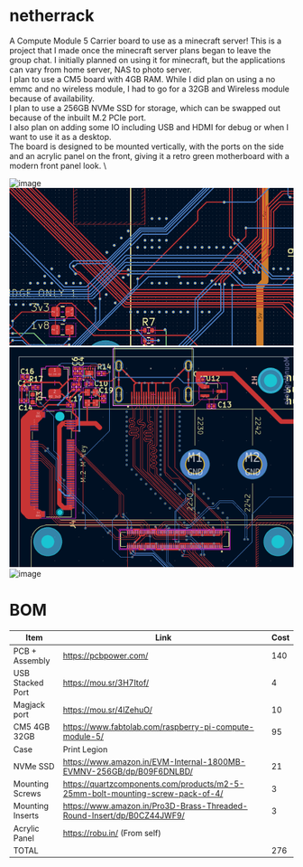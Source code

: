 # netherrack
A Compute Module 5 Carrier board to use as a minecraft server!
This is a project that I made once the minecraft server plans began to leave the group chat. I initially planned on using it for minecraft, but the applications can vary from home server, NAS to photo server. \
I plan to use a CM5 board with 4GB RAM. While I did plan on using a no emmc and no wireless module, I had to go for a 32GB and Wireless module because of availability. \
I plan to use a 256GB NVMe SSD for storage, which can be swapped out because of the inbuilt M.2 PCIe port. \
I also plan on adding some IO including USB and HDMI for debug or when I want to use it as a desktop. \
The board is designed to be mounted vertically, with the ports on the side and an acrylic panel on the front, giving it a retro green motherboard with a modern front panel look. \

<img width="720" height="437" alt="image" src="https://github.com/user-attachments/assets/f4855b87-28c5-48d0-a9fa-3dbcebd1291a" /> \
![traces for ethernet and usb](/assets/pcb_eth_usb_trace.png)
![HDMI, PCIe](/assets/pcb_hdmi_pcie_trace.png)
<img width="720" height="461" alt="image" src="https://github.com/user-attachments/assets/008ca6db-5a43-4972-8ae2-731dcaf3c1c6" />


# BOM
|Item            |Link                                                                          |Cost|
|----------------|------------------------------------------------------------------------------|----|
|PCB + Assembly  |https://pcbpower.com/                                                         |140 |
|USB Stacked Port|https://mou.sr/3H7Itof/                                                       |4   |
|Magjack port    |https://mou.sr/4lZehuO/                                                       |10  |
|CM5 4GB 32GB    |https://www.fabtolab.com/raspberry-pi-compute-module-5/                       |95  |
|Case            |Print Legion                                                                  |    |
|NVMe SSD        |https://www.amazon.in/EVM-Internal-1800MB-EVMNV-256GB/dp/B09F6DNLBD/          |21  |
|Mounting Screws |https://quartzcomponents.com/products/m2-5-25mm-bolt-mounting-screw-pack-of-4/|3   |
|Mounting Inserts|https://www.amazon.in/Pro3D-Brass-Threaded-Round-Insert/dp/B0CZ44JWF9/        |3   |
|Acrylic Panel   |https://robu.in/ (From self)                                                  |    |
|TOTAL           |                                                                              |276 |

